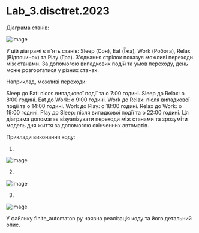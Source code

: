 # Lab_3.disctret.2023
Діаграма станів:

![image](https://github.com/vbronetskyi/Lab_3.disctret.2023/assets/116158735/24efdf24-977e-44bc-8a07-74b07b7f3857)

У цій діаграмі є п'ять станів: Sleep (Сон), Eat (Їжа), Work (Робота), Relax (Відпочинок) та Play (Гра). З'єднання стрілок показує можливі переходи між станами. За допомогою випадкових подій та умов переходу, день може розгортатися у різних станах.

Наприклад, можливі переходи:

Sleep до Eat: після випадкової події та о 7:00 годині.
Sleep до Relax: о 8:00 годині.
Eat до Work: о 9:00 годині.
Work до Relax: після випадкової події та о 14:00 годині.
Work до Play: о 18:00 годині.
Relax до Work: о 19:00 годині.
Play до Sleep: після випадкової події та о 22:00 годині.
Ця діаграма допомагає візуалізувати переходи між станами та зрозуміти модель дня життя за допомогою скінченних автоматів.

Приклади виконання коду:

1)
![image](https://github.com/vbronetskyi/Lab_3.disctret.2023/assets/116158735/e56bc9cf-f195-4639-a237-cfaabec8bb39)

2)
![image](https://github.com/vbronetskyi/Lab_3.disctret.2023/assets/116158735/e18ad1b5-3134-4731-b4cc-8067bd6e173c)

3)
![image](https://github.com/vbronetskyi/Lab_3.disctret.2023/assets/116158735/4397b8ed-0636-4478-bf61-b98f45d179ca)


У файлику finite_automaton.py наявна реалізація коду та його детальний опис.
